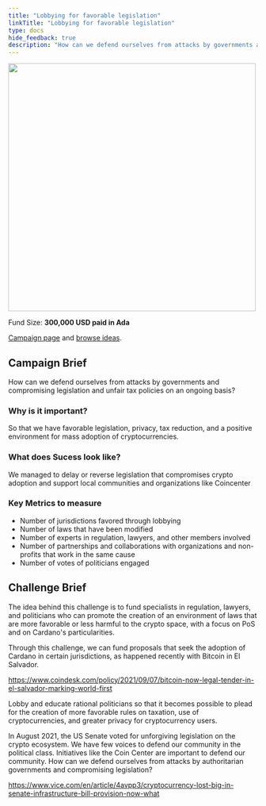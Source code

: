 ```yaml
---
title: "Lobbying for favorable legislation"
linkTitle: "Lobbying for favorable legislation"
type: docs
hide_feedback: true
description: "How can we defend ourselves from attacks by governments and compromising legislation and unfair tax policies on an ongoing basis?"
---
```

<img src="https://cardano.ideascale.com/community-library/accounts/93/936143/Public/14-Lobbying-for-favorable-legislation-38d3c1.png" style="width:500px;height500px">

Fund Size: **300,000 USD paid in Ada**

[Campaign page](https://cardano.ideascale.com/c/idea/381094) and [browse ideas](https://cardano.ideascale.com/c/campaigns/26446/stage/all/ideas/unspecified).

## Campaign Brief

How can we defend ourselves from attacks by governments and compromising legislation and unfair tax policies on an ongoing basis?

### Why is it important?

So that we have favorable legislation, privacy, tax reduction, and a positive environment for mass adoption of cryptocurrencies.

### What does Sucess look like?

We managed to delay or reverse legislation that compromises crypto adoption and support local communities and organizations like Coincenter

### Key Metrics to measure

- Number of jurisdictions favored through lobbying
- Number of laws that have been modified
- Number of experts in regulation, lawyers, and other members involved
- Number of partnerships and collaborations with organizations and non-profits that work in the same cause
- Number of votes of politicians engaged

## Challenge Brief

The idea behind this challenge is to fund specialists in regulation, lawyers, and politicians who can promote the creation of an environment of laws that are more favorable or less harmful to the crypto space, with a focus on PoS and on Cardano's particularities.

Through this challenge, we can fund proposals that seek the adoption of Cardano in certain jurisdictions, as happened recently with Bitcoin in El Salvador.

https://www.coindesk.com/policy/2021/09/07/bitcoin-now-legal-tender-in-el-salvador-marking-world-first

Lobby and educate rational politicians so that it becomes possible to plead for the creation of more favorable rules on taxation, use of cryptocurrencies, and greater privacy for cryptocurrency users.

In August 2021, the US Senate voted for unforgiving legislation on the crypto ecosystem. We have few voices to defend our community in the political class. Initiatives like the Coin Center are important to defend our community. How can we defend ourselves from attacks by authoritarian governments and compromising legislation?

https://www.vice.com/en/article/4avpp3/cryptocurrency-lost-big-in-senate-infrastructure-bill-provision-now-what